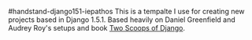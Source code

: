 #handstand-django151-iepathos 
This is a tempalte I use for creating new projects based in Django 1.5.1.  Based heavily on Daniel Greenfield and Audrey Roy's setups and book [Two Scoops of Django](https://django.2scoops.org/).

